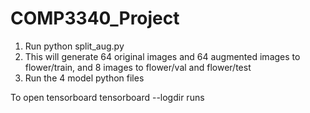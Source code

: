 # COMP3340_Project


1. Run python split_aug.py
2. This will generate 64 original images and 64 augmented images to flower/train, and 8 images to flower/val and flower/test
3. Run the 4 model python files


To open tensorboard
tensorboard --logdir runs
